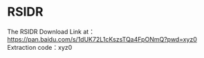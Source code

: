 # RSIDR
The RSIDR Download Link at：
https://pan.baidu.com/s/1dUK72L1cKszsTQa4FpONmQ?pwd=xyz0 
Extraction code：xyz0

